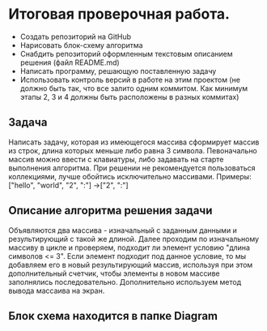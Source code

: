 # Итоговая проверочная работа.

* Создать репозиторий на GitHub
* Нарисовать блок-схему алгоритма
* Снабдить репозиторий оформленным текстовым описанием решения (файл README.md)
* Написать программу, решающую поставленную задачу
* Использовать контроль версий в работе на этим проектом (не должно быть так, что все залито одним коммитом.
Как минимум этапы 2, 3 и 4 должны быть расположены в разных коммитах)
 
 ## Задача

 Написать задачу, которая из имеющегося массива сформирует массив из строк, длина которых меньше либо равна 3 символа.
 Певоначально массив можно ввести с клавиатуры, либо задавать на старте выполнения алгоритма.
 При решении не рекомендуется пользоваться коллекциями, лучше обойтись исключительно массивами.
 Примеры: ["hello", "world", "2", ":"] ->["2", ":"]

 ## Описание алгоритма решения задачи

 Объявляются два массива - изначальный с заданным данными и результирующий с такой же длиной.
Далее проходим по изначальному массиву в цикле и проверяем, подходит ли элемент условию "длина символов <= 3". Если элемент подходит под данное условие, то мы добавляем его в новый результирующий массив, используя при этом дополнительный счетчик, чтобы элементы в новом массиве заполнялись последовательно. Дополнительно используем метод вывода массаива на экран.

## Блок схема находится в папке Diagram